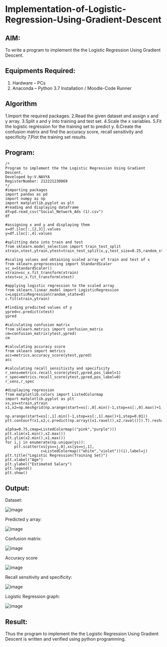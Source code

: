 # Implementation-of-Logistic-Regression-Using-Gradient-Descent

## AIM:
To write a program to implement the the Logistic Regression Using Gradient Descent.

## Equipments Required:
1. Hardware – PCs
2. Anaconda – Python 3.7 Installation / Moodle-Code Runner

## Algorithm
1.Import the required packages.
2.Read the given dataset and assign x and y array.
3.Split x and y into training and test set.
4.Scale the x variables.
5.Fit the logistic regression for the training set to predict y.
6.Create the confusion matrix and find the accuracy score, recall sensitivity and specificity
7.Plot the training set results.

## Program:
```
/*
Program to implement the the Logistic Regression Using Gradient Descent.
Developed by:V.NAVYA
RegisterNumber: 212221230069  
*/
#importing packages
import pandas as pd
import numpy as np
import matplotlib.pyplot as plt
#reading and displaying dataframe
df=pd.read_csv("Social_Network_Ads (1).csv")
df

#assigning x and y and displaying them
x=df.iloc[:,[2,3]].values
y=df.iloc[:,4].values 

#splitting data into train and test
from sklearn.model_selection import train_test_split
xtrain,xtest,ytrain,ytest=train_test_split(x,y,test_size=0.25,random_state=0)

#scaling values and obtaining scaled array of train and test of x
from sklearn.preprocessing import StandardScaler
sc_x=StandardScaler()
xtrain=sc_x.fit_transform(xtrain)
xtest=sc_x.fit_transform(xtest)

#applying logistic regression to the scaled array
from sklearn.linear_model import LogisticRegression
c=LogisticRegression(random_state=0)
c.fit(xtrain,ytrain)

#finding predicted values of y
ypred=c.predict(xtest)
ypred

#calculating confusion matrix
from sklearn.metrics import confusion_matrix
cm=confusion_matrix(ytest,ypred)
cm

#calculating accuracy score
from sklearn import metrics
acc=metrics.accuracy_score(ytest,ypred)
acc

#calculating recall sensitivity and specificity
r_sens=metrics.recall_score(ytest,ypred,pos_label=1)
r_spec=metrics.recall_score(ytest,ypred,pos_label=0)
r_sens,r_spec

#displaying regression 
from matplotlib.colors import ListedColormap
import matplotlib.pyplot as plt
xs,ys=xtrain,ytrain
x1,x2=np.meshgrid(np.arange(start=xs[:,0].min()-1,stop=xs[:,0].max()+1,step=0.01),
               np.arange(start=xs[:,1].min()-1,stop=xs[:,1].max()+1,step=0.01))
plt.contourf(x1,x2,c.predict(np.array([x1.ravel(),x2.ravel()]).T).reshape(x1.shape),
                            alpha=0.75,cmap=ListedColormap(("pink","purple")))
plt.xlim(x1.min(),x2.max())
plt.ylim(x2.min(),x1.max())
for i,j in enumerate(np.unique(ys)):
    plt.scatter(xs[ys==j,0],xs[ys==j,1],
                c=ListedColormap(("white","violet"))(i),label=j)
plt.title("Logistic Regression(Training Set)")
plt.xlabel("Age")
plt.ylabel("Estimated Salary")
plt.legend()
plt.show()
```


## Output:
Dataset:

![image](https://user-images.githubusercontent.com/94165327/173841039-8b5da57e-8aeb-4c5b-8670-851ca59bc45f.png)

Predicted y array:

![image](https://user-images.githubusercontent.com/94165327/173841114-70edf147-d5ac-44f0-a71d-8d8bd48e3571.png)

Confusion matrix:

![image](https://user-images.githubusercontent.com/94165327/173841171-87bcc91b-d579-42e0-a718-2d3aeda08576.png)

Accuracy score

![image](https://user-images.githubusercontent.com/94165327/173841231-3112155d-2512-4a2a-9e70-2c4986bd7b1b.png)

Recall sensitivity and specificity:

![image](https://user-images.githubusercontent.com/94165327/173841300-a0dac957-f61b-4910-a1c6-a6aa9c1d6764.png)

Logistic Regression graph:

![image](https://user-images.githubusercontent.com/94165327/173841370-939f7ef8-31a6-40f4-a3fc-b2bbf55df1e8.png)



## Result:
Thus the program to implement the the Logistic Regression Using Gradient Descent is written and verified using python programming.

